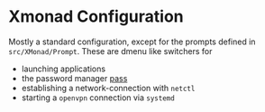 # Xmonad Configuration

Mostly a standard configuration, except for the prompts defined in
`src/XMonad/Prompt`. These are dmenu like switchers for

* launching applications
* the password manager [pass](http://www.passwordstore.org/)
* establishing a network-connection with `netctl`
* starting a `openvpn` connection via `systemd`


